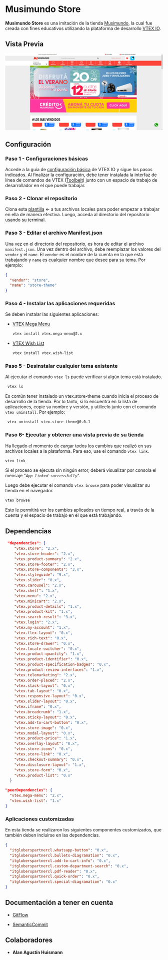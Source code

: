 # Musimundo Store

<Musimundo Store> **Musimundo Store** es una imitación de la tienda [Musimundo](https://www.musimundo.com/), la cual fue creada con fines educativos utilizando la plataforma de desarrollo [VTEX IO](https://developers.vtex.com/docs/guides/welcome).

## Vista Previa

![Imagen Home](/assets/img/home-image.png)

## Configuración

### Paso 1 - Configuraciones básicas

Accede a la guía de [configuración básica](https://developers.vtex.com/docs/guides/vtex-io-documentation-2-basic-development-setup-in-vtex-io) de VTEX IO y sigue los pasos indicados. Al finalizar la configuración, debe tener instalada la interfaz de línea de comandos de VTEX ([Toolbelt](https://uxwriting.vtex.com/docs/text-patterns/toolbelt-cli/)) junto con un espacio de trabajo de desarrollador en el que puede trabajar.

### Paso 2 - Clonar el repositorio

Clona esta [plantilla](https://github.com/alann03/store-theme-musimundo) ← a tus archivos locales para poder empezar a trabajar en ella de manera efectiva. Luego, acceda al directorio del repositorio usando su terminal.

### Paso 3 - Editar el archivo Manifest.json

Una vez en el directorio del repositorio, es hora de editar el archivo `manifest.json`. Una vez dentro del archivo, debe reemplazar los valores del `vendor` y el `name`. El `vendor` es el nombre de la cuenta en la que está trabajando y `name` es cualquier nombre que desee para su tema. Por ejemplo:

```json
{
  "vendor": "store",
  "name": "store-theme"
}
```

### Paso 4 - Instalar las aplicaciones requeridas

Se deben instalar las siguientes aplicaciones:

- [VTEX Mega Menu](https://github.com/vtex-apps/mega-menu)

  ```bash
  vtex install vtex.mega-menu@2.x
  ```

- [VTEX Wish List](https://github.com/vtex-apps/wishlist)

  ```bash
  vtex install vtex.wish-list
  ```

### Paso 5 - Desinstalar cualquier tema existente

Al ejecutar el comando `vtex ls` puede verificar si algún tema está instalado.

```bash
 vtex ls
```

Es común tener instalado un vtex.store-theme cuando inicia el proceso de desarrollo de la tienda. Por lo tanto, si lo encuentra en la lista de aplicaciones, copie su nombre y versión, y utilícelo junto con el comando `vtex uninstall`. Por ejemplo:

```bash
 vtex uninstall vtex.store-theme@0.0.1
```

### Paso 6- Ejecutar y obtener una vista previa de su tienda

Ha llegado el momento de cargar todos los cambios que realizó en sus archivos locales a la plataforma. Para eso, use el comando `vtex link`.

```bash
vtex link
```

Si el proceso se ejecuta sin ningún error, deberá visualizar por consola el mensaje "_`App linked successfully`_".

Luego debe ejecutar el comando `vtex browse` para poder visualizar su tienda en el navegador.

```bash
vtex browse
```

Esto le permitirá ver los cambios aplicados en tiempo real, a través de la cuenta y el espacio de trabajo en el que está trabajando.

## Dependencias

```json
 "dependencies": {
    "vtex.store": "2.x",
    "vtex.store-header": "2.x",
    "vtex.product-summary": "2.x",
    "vtex.store-footer": "2.x",
    "vtex.store-components": "3.x",
    "vtex.styleguide": "9.x",
    "vtex.slider": "0.x",
    "vtex.carousel": "2.x",
    "vtex.shelf": "1.x",
    "vtex.menu": "2.x",
    "vtex.minicart": "2.x",
    "vtex.product-details": "1.x",
    "vtex.product-kit": "1.x",
    "vtex.search-result": "3.x",
    "vtex.login": "2.x",
    "vtex.my-account": "1.x",
    "vtex.flex-layout": "0.x",
    "vtex.rich-text": "0.x",
    "vtex.store-drawer": "0.x",
    "vtex.locale-switcher": "0.x",
    "vtex.product-quantity": "1.x",
    "vtex.product-identifier": "0.x",
    "vtex.product-specification-badges": "0.x",
    "vtex.product-review-interfaces": "1.x",
    "vtex.telemarketing": "2.x",
    "vtex.order-placed": "2.x",
    "vtex.stack-layout": "0.x",
    "vtex.tab-layout": "0.x",
    "vtex.responsive-layout": "0.x",
    "vtex.slider-layout": "0.x",
    "vtex.iframe": "0.x",
    "vtex.breadcrumb": "1.x",
    "vtex.sticky-layout": "0.x",
    "vtex.add-to-cart-button": "0.x",
    "vtex.store-image": "0.x",
    "vtex.modal-layout": "0.x",
    "vtex.product-price": "1.x",
    "vtex.overlay-layout": "0.x",
    "vtex.store-icons": "0.x",
    "vtex.store-link": "0.x",
    "vtex.checkout-summary": "0.x",
    "vtex.disclosure-layout": "1.x",
    "vtex.store-form": "0.x",
    "vtex.product-list": "0.x"
  }
```

```json
"peerDependencies": {
  "vtex.mega-menu": "2.x",
  "vtex.wish-list": "1.x"
}
```

### Aplicaciones customizadas

En esta tienda se realizaron los siguientes componentes customizados, que también deben incluirse en las dependencias.

```json
{
  "itgloberspartnercl.whatsapp-button": "0.x",
  "itgloberspartnercl.bullets-diagramation": "0.x",
  "itgloberspartnercl.add-to-cart-info": "0.x",
  "itgloberspartnercl.custom-department-search": "0.x",
  "itgloberspartnercl.pdf-reader": "0.x",
  "itgloberspartnercl.quick-order": "0.x",
  "itgloberspartnercl.special-diagramation": "0.x"
}
```

## Documentación a tener en cuenta

- [GitFlow](https://www.atlassian.com/es/git/tutorials/comparing-workflows/gitflow-workflow)

- [SemanticCommit](https://gist.github.com/joshbuchea/6f47e86d2510bce28f8e7f42ae84c716)

## Colaboradores

- **Alan Agustín Huismann**
